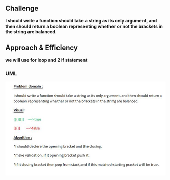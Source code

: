 ## Challenge 
**I should write a function should take a string as its only argument, and then should return a boolean representing whether or not the brackets in the string are balanced.**

## Approach & Efficiency

**we will use for loop and 2 if statement**



### UML 
![image](../../assets/multi-bracket.JPG)